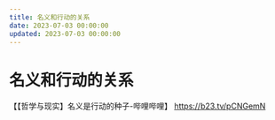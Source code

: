 ```yaml
---
title: 名义和行动的关系
date: 2023-07-03 00:00:00
updated: 2023-07-03 00:00:00
---
```


# 名义和行动的关系

【【哲学与现实】名义是行动的种子-哔哩哔哩】 https://b23.tv/pCNGemN

